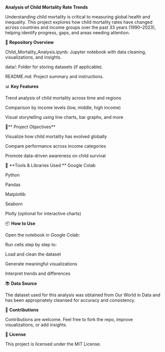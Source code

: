 **Analysis of Child Mortality Rate Trends**

Understanding child mortality is critical to measuring global health and inequality. This project explores how child mortality rates have changed across countries and income groups over the past 33 years (1990–2023), helping identify progress, gaps, and areas needing attention.

📁 **Repository Overview**

Child_Mortality_Analysis.ipynb: Jupyter notebook with data cleaning, visualizations, and insights.

data/: Folder for storing datasets (if applicable).

README.md: Project summary and instructions.

📊 **Key Features**

Trend analysis of child mortality across time and regions

Comparison by income levels (low, middle, high income)

Visual storytelling using line charts, bar graphs, and more

🎯** Project Objectives**

Visualize how child mortality has evolved globally

Compare performance across income categories

Promote data-driven awareness on child survival

🧰 **Tools & Libraries Used
**
Google Colab

Python

Pandas

Matplotlib

Seaborn

Plotly (optional for interactive charts)

📦 **How to Use**

Open the notebook in Google Colab:

Run cells step by step to:

Load and clean the dataset

Generate meaningful visualizations

Interpret trends and differences

📚 **Data Source**

The dataset used for this analysis was obtained from Our World in Data and has been appropriately cleansed for accuracy and consistency.

🤝 **Contributions**

Contributions are welcome. Feel free to fork the repo, improve visualizations, or add insights.

📄 **License**

This project is licensed under the MIT License.


